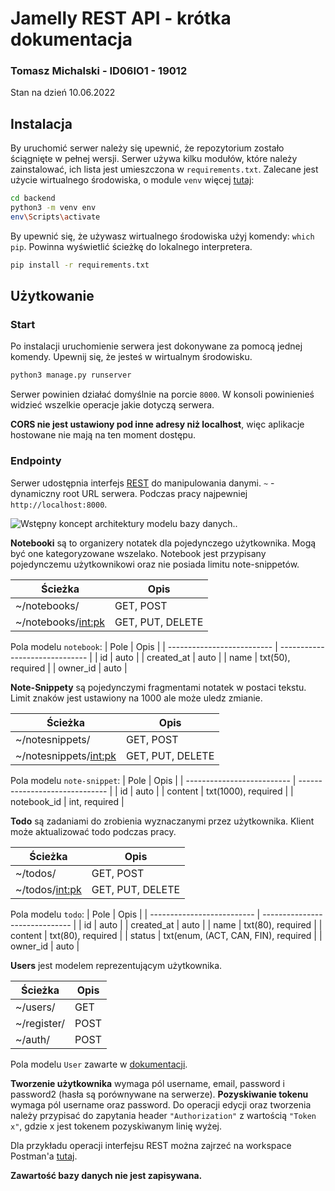 # Jamelly REST API - krótka dokumentacja

### Tomasz Michalski - ID06IO1 - 19012

Stan na dzień 10.06.2022

## Instalacja

By uruchomić serwer należy się upewnić, że repozytorium zostało ściągnięte w pełnej wersji.
Serwer używa kilku modułów, które należy zainstalować, ich lista jest umieszczona w `requirements.txt`.
Zalecane jest użycie wirtualnego środowiska, o module `venv` więcej [tutaj](https://docs.python.org/3/library/venv.html):

```sh
cd backend
python3 -m venv env
env\Scripts\activate
```

By upewnić się, że używasz wirtualnego środowiska użyj komendy: `which pip`. Powinna wyświetlić ścieżkę do lokalnego interpretera.

```sh
pip install -r requirements.txt
```

## Użytkowanie

### Start

Po instalacji uruchomienie serwera jest dokonywane za pomocą jednej komendy. Upewnij się, że jesteś w wirtualnym środowisku.

```sh
python3 manage.py runserver
```

Serwer powinien działać domyślnie na porcie `8000`.
W konsoli powinienieś widzieć wszelkie operacje jakie dotyczą serwera.

**CORS nie jest ustawiony pod inne adresy niż localhost**, więc aplikacje hostowane nie mają na ten moment dostępu.

### Endpointy

Serwer udostępnia interfejs [REST](https://restfulapi.net/) do manipulowania danymi.
`~` - dynamiczny root URL serwera. Podczas pracy najpewniej `http://localhost:8000`.

![Wstępny koncept architektury modelu bazy danych.](https://cdn.discordapp.com/attachments/951023586079039518/969570609677865000/unknown.png 'Wstępny koncept architektury modelu bazy danych.').

**Notebooki** są to organizery notatek dla pojedynczego użytkownika. Mogą być one kategoryzowane wszelako.
Notebook jest przypisany pojedynczemu użytkownikowi oraz nie posiada limitu note-snippetów.

| Ścieżka              | Opis             |
| -------------------- | ---------------- |
| ~/notebooks/         | GET, POST        |
| ~/notebooks/<int:pk> | GET, PUT, DELETE |

Pola modelu `notebook`:
| Pole | Opis |
| -------------------------- | ------------------------------ |
| id | auto |
| created_at | auto |
| name | txt(50), required |
| owner_id | auto |

**Note-Snippety** są pojedynczymi fragmentami notatek w postaci tekstu.
Limit znaków jest ustawiony na 1000 ale może uledz zmianie.

| Ścieżka                 | Opis             |
| ----------------------- | ---------------- |
| ~/notesnippets/         | GET, POST        |
| ~/notesnippets/<int:pk> | GET, PUT, DELETE |

Pola modelu `note-snippet`:
| Pole | Opis |
| -------------------------- | ------------------------------ |
| id | auto |
| content | txt(1000), required |
| notebook_id | int, required |

**Todo** są zadaniami do zrobienia wyznaczanymi przez użytkownika.
Klient może aktualizować todo podczas pracy.

| Ścieżka          | Opis             |
| ---------------- | ---------------- |
| ~/todos/         | GET, POST        |
| ~/todos/<int:pk> | GET, PUT, DELETE |

Pola modelu `todo`:
| Pole | Opis |
| -------------------------- | ------------------------------ |
| id | auto |
| created_at | auto |
| name | txt(80), required |
| content | txt(80), required |
| status | txt(enum, (ACT, CAN, FIN), required |
| owner_id | auto |

**Users** jest modelem reprezentującym użytkownika.

| Ścieżka     | Opis |
| ----------- | ---- |
| ~/users/    | GET  |
| ~/register/ | POST |
| ~/auth/     | POST |

Pola modelu `User` zawarte w [dokumentacji](https://docs.djangoproject.com/en/4.0/ref/contrib/auth/#user-model).

**Tworzenie użytkownika** wymaga pól username, email, password i password2 (hasła są porównywane na serwerze).
**Pozyskiwanie tokenu** wymaga pól username oraz password.
Do operacji edycji oraz tworzenia należy przypisać do zapytania header `"Authorization"` z wartością `"Token x"`, gdzie x jest tokenem pozyskiwanym linię wyżej.

Dla przykładu operacji interfejsu REST można zajrzeć na workspace Postman'a [tutaj](https://www.postman.com/dlt-v/workspace/f8c000a2-0b95-47cd-8075-85943a2b8a40/overview).

**Zawartość bazy danych nie jest zapisywana.**
